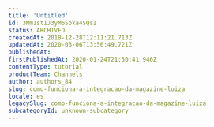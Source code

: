 ```yaml
---
title: 'Untitled'
id: 3Mm1st1J3yM6Soka4SQsI
status: ARCHIVED
createdAt: 2018-12-28T12:11:21.713Z
updatedAt: 2020-03-06T13:56:49.721Z
publishedAt: 
firstPublishedAt: 2020-01-24T21:50:41.946Z
contentType: tutorial
productTeam: Channels
author: authors_84
slug: como-funciona-a-integracao-da-magazine-luiza
locale: es
legacySlug: como-funciona-a-integracao-da-magazine-luiza
subcategoryId: unknown-subcategory
---
```



